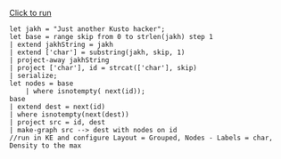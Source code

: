[Click to run](https://dataexplorer.azure.com/clusters/help/databases/Samples?query=H4sIAAAAAAAEAG1RTW+DMAy98yusXgoSqOu52k6rJq3TLjtOOxhwIYUmyDFqmfrj56Rb6WE5xXkffo57Ejhg18IjLF5HL4DWSUsMOy0ctFh1xItN0iuvRE/KY7QNge/MAHt2R3gAJXrhnmwarDItaIB1cgE6C9k6NvgQNrZReShm6HNZtcjLLwX8WPpIii557JDDOlPywO5AlRR4wunObUZuPjmYOngJVyjp/BrMgpMnNtibb7qOZF1NXvlhtAT0XOCk0xMYr/9Ax0GmFKxmTU2dZZsk8m7hVSsq/sOTf8QRC7wsg7u4nisVmjqPHgocsaOiYRzaiBXF09X9ZKT9TemsCpLVike9WNhtdVc1VM7uTTNq1zec3BjyvLAbB1Lv96grFCmpD2OG38jhmaw3MoW16aq19fkH0XPXFQYCAAA=)

```kql
let jakh = "Just another Kusto hacker";
let base = range skip from 0 to strlen(jakh) step 1
| extend jakhString = jakh
| extend ['char'] = substring(jakh, skip, 1)
| project-away jakhString
| project ['char'], id = strcat(['char'], skip)
| serialize;
let nodes = base
    | where isnotempty( next(id));
base
| extend dest = next(id)
| where isnotempty(next(dest)) 
| project src = id, dest
| make-graph src --> dest with nodes on id
//run in KE and configure Layout = Grouped, Nodes - Labels = char, Density to the max
```